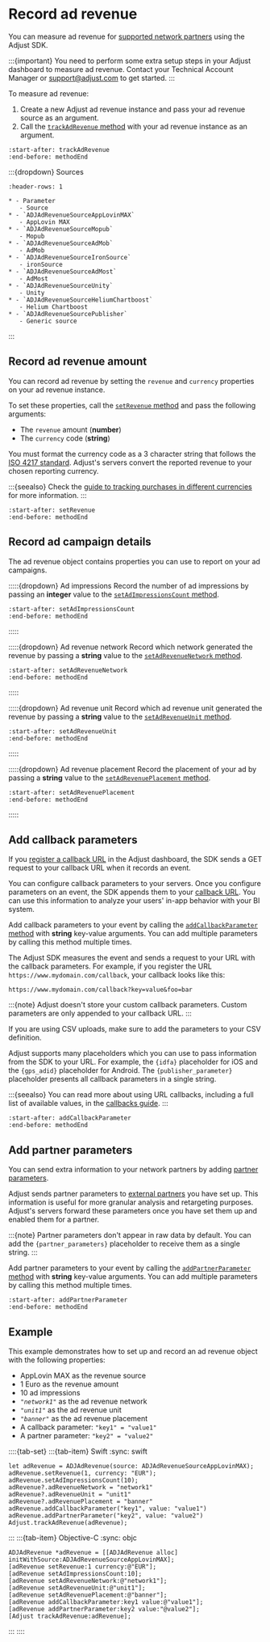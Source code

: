 # Record ad revenue

You can measure ad revenue for [supported network partners](https://help.adjust.com/en/article/ad-revenue) using the Adjust SDK.

:::{important}
You need to perform some extra setup steps in your Adjust dashboard to measure ad revenue. Contact your Technical Account Manager or <support@adjust.com> to get started.
:::

To measure ad revenue:

1. Create a new Adjust ad revenue instance and pass your ad revenue source as an argument.
2. Call the [`trackAdRevenue` method](ios-trackAdRevenue-invocation) with your ad revenue instance as an argument.

```{include} /ios/fragments/Adjust.md
:start-after: trackAdRevenue
:end-before: methodEnd
```

:::{dropdown} Sources

```{list-table}
:header-rows: 1

* - Parameter
   - Source
* - `ADJAdRevenueSourceAppLovinMAX`
   - AppLovin MAX
* - `ADJAdRevenueSourceMopub`
   - Mopub
* - `ADJAdRevenueSourceAdMob`
   - AdMob
* - `ADJAdRevenueSourceIronSource`
   - ironSource
* - `ADJAdRevenueSourceAdMost`
   - AdMost
* - `ADJAdRevenueSourceUnity`
   - Unity
* - `ADJAdRevenueSourceHeliumChartboost`
   - Helium Chartboost
* - `ADJAdRevenueSourcePublisher`
   - Generic source
```
:::

## Record ad revenue amount

You can record ad revenue by setting the `revenue` and `currency` properties on your ad revenue instance.

To set these properties, call the [`setRevenue` method](ios-ADJAdRevenue-setRevenue-invocation) and pass the following arguments:

* The `revenue` amount (**number**)
* The `currency` code (**string**)

You must format the currency code as a 3 character string that follows the [ISO 4217 standard](https://www.iban.com/currency-codes). Adjust's servers convert the reported revenue to your chosen reporting currency. 

:::{seealso}
Check the [guide to tracking purchases in different currencies](https://help.adjust.com/en/article/currency-conversion) for more information.
:::

```{include} /ios/fragments/ADJAdRevenue.md
:start-after: setRevenue
:end-before: methodEnd
```

## Record ad campaign details

The ad revenue object contains properties you can use to report on your ad campaigns.

:::::{dropdown} Ad impressions
Record the number of ad impressions by passing an **integer** value to the [`setAdImpressionsCount` method](ios-setAdImpressionsCount-invocation).

```{include} /ios/fragments/ADJAdRevenue.md
:start-after: setAdImpressionsCount
:end-before: methodEnd
```
:::::

:::::{dropdown} Ad revenue network
Record which network generated the revenue by passing a **string** value to the [`setAdRevenueNetwork` method](ios-setAdRevenueNetwork-invocation).

```{include} /ios/fragments/ADJAdRevenue.md
:start-after: setAdRevenueNetwork
:end-before: methodEnd
```
:::::

:::::{dropdown} Ad revenue unit
Record which ad revenue unit generated the revenue by passing a **string** value to the [`setAdRevenueUnit` method](ios-setAdRevenueUnit-invocation).

```{include} /ios/fragments/ADJAdRevenue.md
:start-after: setAdRevenueUnit
:end-before: methodEnd
```
:::::

:::::{dropdown} Ad revenue placement
Record the placement of your ad by passing a **string** value to the [`setAdRevenuePlacement` method](ios-setAdRevenuePlacement-invocation).

```{include} /ios/fragments/ADJAdRevenue.md
:start-after: setAdRevenuePlacement
:end-before: methodEnd
```
:::::

## Add callback parameters

If you [register a callback URL](https://help.adjust.com/en/article/best-practices-callbacks) in the Adjust dashboard, the SDK sends a GET request to your callback URL when it records an event.

You can configure callback parameters to your servers. Once you configure parameters on an event, the SDK appends them to your [callback URL](https://help.adjust.com/en/article/raw-data-exports). You can use this information to analyze your users' in-app behavior with your BI system.

Add callback parameters to your event by calling the [`addCallbackParameter` method](ios-ADJAdRevenue-addCallbackParameter-invocation) with **string** key-value arguments. You can add multiple parameters by calling this method multiple times.

The Adjust SDK measures the event and sends a request to your URL with the callback parameters. For example, if you register the URL `https://www.mydomain.com/callback`, your callback looks like this:

```
https://www.mydomain.com/callback?key=value&foo=bar
```

:::{note}
Adjust doesn't store your custom callback parameters. Custom parameters are only appended to your callback URL.
:::

If you are using CSV uploads, make sure to add the parameters to your CSV definition.

Adjust supports many placeholders which you can use to pass information from the SDK to your URL. For example, the `{idfa}` placeholder for iOS and the `{gps_adid}` placeholder for Android. The `{publisher_parameter}` placeholder presents all callback parameters in a single string.

:::{seealso}
You can read more about using URL callbacks, including a full list of available values, in the [callbacks guide](https://help.adjust.com/en/article/callbacks).
:::

```{include} /ios/fragments/ADJAdRevenue.md
:start-after: addCallbackParameter
:end-before: methodEnd
```

## Add partner parameters

You can send extra information to your network partners by adding [partner parameters](https://help.adjust.com/en/article/advanced-event-setup#receive-custom-data-with-partner-parameters).

Adjust sends partner parameters to [external partners](https://help.adjust.com/en/article/integrated-partners) you have set up. This information is useful for more granular analysis and retargeting purposes. Adjust's servers forward these parameters once you have set them up and enabled them for a partner.

:::{note}
Partner parameters don't appear in raw data by default. You can add the `{partner_parameters}` placeholder to receive them as a single string.
:::

Add partner parameters to your event by calling the [`addPartnerParameter` method](ios-ADJAdRevenue-addPartnerParameter-invocation) with **string** key-value arguments. You can add multiple parameters by calling this method multiple times.

```{include} /ios/fragments/ADJAdRevenue.md
:start-after: addPartnerParameter
:end-before: methodEnd
```

## Example

This example demonstrates how to set up and record an ad revenue object with the following properties:

* AppLovin MAX as the revenue source
* 1 Euro as the revenue amount
* 10 ad impressions
* *`"network1"`* as the ad revenue network
* *`"unit1"`* as the ad revenue unit
* *`"banner"`* as the ad revenue placement
* A callback parameter: `"key1" = "value1"`
* A partner parameter: `"key2" = "value2"`

::::{tab-set}
:::{tab-item} Swift
:sync: swift

```{code-block} swift
let adRevenue = ADJAdRevenue(source: ADJAdRevenueSourceAppLovinMAX);
adRevenue.setRevenue(1, currency: "EUR");
adRevenue.setAdImpressionsCount(10);
adRevenue?.adRevenueNetwork = "network1"
adRevenue?.adRevenueUnit = "unit1"
adRevenue?.adRevenuePlacement = "banner"
adRevenue.addCallbackParameter("key1", value: "value1")
adRevenue.addPartnerParameter("key2", value: "value2")
Adjust.trackAdRevenue(adRevenue);
```
:::
:::{tab-item} Objective-C
:sync: objc

```{code-block} objc
ADJAdRevenue *adRevenue = [[ADJAdRevenue alloc] initWithSource:ADJAdRevenueSourceAppLovinMAX];
[adRevenue setRevenue:1 currency:@"EUR"];
[adRevenue setAdImpressionsCount:10];
[adRevenue setAdRevenueNetwork:@"network1"];
[adRevenue setAdRevenueUnit:@"unit1"];
[adRevenue setAdRevenuePlacement:@"banner"];
[adRevenue addCallbackParameter:key1 value:@"value1"];
[adRevenue addPartnerParameter:key2 value:"@value2"];
[Adjust trackAdRevenue:adRevenue];
```
:::
::::
